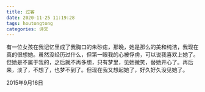 ```yaml
---
title: 过客
date: 2020-11-25 11:19:28
tags: houtongtong
categories: 诗文
---
```


有一位女孩在我记忆里成了我胸口的朱砂痣，那晚，她是那么的美和纯洁，我现在真的很想她。虽然没经历过什么，但第一眼我的心被俘虏，可以说我喜欢上她了。但她是不属于我的，之后就不再多想，只有梦里，见她微笑，替她开心了。再后来，淡了，不想了，也梦不到了。但现在我又想起她了，好久好久没见她了。

2015年9月16日
